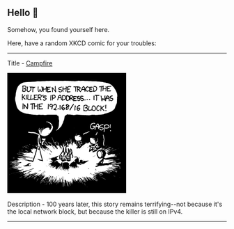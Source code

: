 ## Hello 👀

Somehow, you found yourself here.

Here, have a random XKCD comic for your troubles:

-----------------------------------

Title - [Campfire](https://xkcd.com/742)

![Campfire](./random_comic.png)

Description - 100 years later, this story remains terrifying--not because it's the local network block, but because the killer is still on IPv4.

-----------------------------------